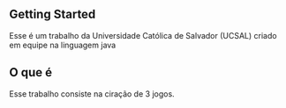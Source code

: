 ## Getting Started

Esse é um trabalho da Universidade Católica de Salvador (UCSAL) criado em equipe na linguagem java

## O que é

Esse trabalho consiste na ciração de 3 jogos.
